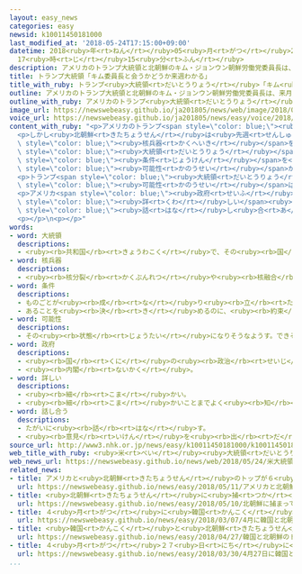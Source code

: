 ```yaml
---
layout: easy_news
categories: easy
newsid: k10011450181000
last_modified_at: '2018-05-24T17:15:00+09:00'
datetime: 2018<ruby>年<rt>ねん</rt></ruby>05<ruby>月<rt>がつ</rt></ruby>24<ruby>日<rt>にち</rt></ruby>
  17<ruby>時<rt>じ</rt></ruby>15<ruby>分<rt>ふん</rt></ruby>
description: アメリカのトランプ大統領と北朝鮮のキム・ジョンウン朝鮮労働党委員長は、来月１２日にシンガポールで初めて会う予定です。
title: トランプ大統領「キム委員長と会うかどうか来週わかる」
title_with_ruby: トランプ<ruby>大統領<rt>だいとうりょう</rt></ruby>「キム<ruby>委員長<rt>いいんちょう</rt></ruby>と<ruby>会<rt>あ</rt></ruby>うかどうか<ruby>来週<rt>らいしゅう</rt></ruby>わかる」
outline: アメリカのトランプ大統領と北朝鮮のキム・ジョンウン朝鮮労働党委員長は、来月１２日にシンガポールで初めて会う予定です。
outline_with_ruby: アメリカのトランプ<ruby>大統領<rt>だいとうりょう</rt></ruby>と<ruby>北朝鮮<rt>きたちょうせん</rt></ruby>のキム・ジョンウン<ruby>朝鮮<rt>ちょうせん</rt></ruby><ruby>労働党<rt>ろうどうとう</rt></ruby><ruby>委員長<rt>いいんちょう</rt></ruby>は、<ruby>来月<rt>らいげつ</rt></ruby>１２<ruby>日<rt>にち</rt></ruby>にシンガポールで<ruby>初<rt>はじ</rt></ruby>めて<ruby>会<rt>あ</rt></ruby>う<ruby>予定<rt>よてい</rt></ruby>です。
image_url: https://newswebeasy.github.io/ja201805/news/web/image/2018/05/24/K10011450181_1805240550_1805240553_01_03.jpg
voice_url: https://newswebeasy.github.io/ja201805/news/easy/voice/2018/05/24/k10011450181000.mp4
content_with_ruby: "<p>アメリカのトランプ<span style=\"color: blue;\"><ruby>大統領<rt>だいとうりょう</rt></ruby></span>と<ruby>北朝鮮<rt>きたちょうせん</rt></ruby>のキム・ジョンウン<ruby>朝鮮<rt>ちょうせん</rt></ruby><ruby>労働党<rt>ろうどうとう</rt></ruby><ruby>委員長<rt>いいんちょう</rt></ruby>は、<ruby>来月<rt>らいげつ</rt></ruby>１２<ruby>日<rt>にち</rt></ruby>にシンガポールで<ruby>初<rt>はじ</rt></ruby>めて<ruby>会<rt>あ</rt></ruby>う<ruby>予定<rt>よてい</rt></ruby>です。</p>\n\
  <p>しかし<ruby>北朝鮮<rt>きたちょうせん</rt></ruby>は<ruby>先週<rt>せんしゅう</rt></ruby>、アメリカが<ruby>北朝鮮<rt>きたちょうせん</rt></ruby>に<span\
  \ style=\"color: blue;\"><ruby>核兵器<rt>かくへいき</rt></ruby></span>をなくすように<ruby>言<rt>い</rt></ruby>うだけだったら、<ruby>会<rt>あ</rt></ruby>わないかもしれないと<ruby>言<rt>い</rt></ruby>いました。トランプ<span\
  \ style=\"color: blue;\"><ruby>大統領<rt>だいとうりょう</rt></ruby></span>も２２<ruby>日<rt>にち</rt></ruby>、<ruby>私<rt>わたし</rt></ruby>たちが<ruby>言<rt>い</rt></ruby>った<span\
  \ style=\"color: blue;\"><ruby>条件<rt>じょうけん</rt></ruby></span>を<ruby>北朝鮮<rt>きたちょうせん</rt></ruby>が<ruby>聞<rt>き</rt></ruby>かなかったら、<ruby>会<rt>あ</rt></ruby>う<ruby>日<rt>ひ</rt></ruby>を<ruby>遅<rt>おそ</rt></ruby>くする<span\
  \ style=\"color: blue;\"><ruby>可能性<rt>かのうせい</rt></ruby></span>があると<ruby>言<rt>い</rt></ruby>いました。</p>\n\
  <p>トランプ<span style=\"color: blue;\"><ruby>大統領<rt>だいとうりょう</rt></ruby></span>は２３<ruby>日<rt>にち</rt></ruby>、「キム<ruby>委員長<rt>いいんちょう</rt></ruby>と１２<ruby>日<rt>にち</rt></ruby>に<ruby>会<rt>あ</rt></ruby>う<span\
  \ style=\"color: blue;\"><ruby>可能性<rt>かのうせい</rt></ruby></span>は<ruby>十分<rt>じゅうぶん</rt></ruby>あります。<ruby>来週<rt>らいしゅう</rt></ruby>わかります」と<ruby>言<rt>い</rt></ruby>いました。</p>\n\
  <p>アメリカ<span style=\"color: blue;\"><ruby>政府<rt>せいふ</rt></ruby></span>の<ruby>人<rt>ひと</rt></ruby>は<ruby>今週<rt>こんしゅう</rt></ruby>の<ruby>終<rt>お</rt></ruby>わりに、<ruby>準備<rt>じゅんび</rt></ruby>をするためにシンガポールへ<ruby>行<rt>い</rt></ruby>きます。アメリカの<ruby>新聞<rt>しんぶん</rt></ruby>などは、このときにアメリカと<ruby>北朝鮮<rt>きたちょうせん</rt></ruby>が<span\
  \ style=\"color: blue;\"><ruby>詳<rt>くわ</rt></ruby>しい</span><ruby>予定<rt>よてい</rt></ruby>などを<span\
  \ style=\"color: blue;\"><ruby>話<rt>はな</rt></ruby>し<ruby>合<rt>あ</rt></ruby>う</span>ようだと<ruby>伝<rt>つた</rt></ruby>えています。</p>\n\
  <p></p>\n<p></p>"
words:
- word: 大統領
  descriptions:
  - <ruby><rb>共和国</rb><rt>きょうわこく</rt></ruby>で、その<ruby><rb>国</rb><rt>くに</rt></ruby>を<ruby><rb>代表</rb><rt>だいひょう</rt></ruby>する<ruby><rb>人</rb><rt>ひと</rt></ruby>。
- word: 核兵器
  descriptions:
  - <ruby><rb>核分裂</rb><rt>かくぶんれつ</rt></ruby>や<ruby><rb>核融合</rb><rt>かくゆうごう</rt></ruby>によって<ruby><rb>出</rb><rt>で</rt></ruby>るエネルギーを<ruby><rb>利用</rb><rt>りよう</rt></ruby>した<ruby><rb>兵器</rb><rt>へいき</rt></ruby>。<ruby><rb>原子爆弾</rb><rt>げんしばくだん</rt></ruby>や、<ruby><rb>水素爆弾</rb><rt>すいそばくだん</rt></ruby>など。
- word: 条件
  descriptions:
  - ものごとが<ruby><rb>成</rb><rt>な</rt></ruby>り<ruby><rb>立</rb><rt>た</rt></ruby>つために<ruby><rb>必要</rb><rt>ひつよう</rt></ruby>なことがら。
  - あることを<ruby><rb>決</rb><rt>き</rt></ruby>めるのに、<ruby><rb>約束</rb><rt>やくそく</rt></ruby>しておくことがら。
- word: 可能性
  descriptions:
  - その<ruby><rb>状態</rb><rt>じょうたい</rt></ruby>になりそうなようす。できそうなようす。
- word: 政府
  descriptions:
  - <ruby><rb>国</rb><rt>くに</rt></ruby>の<ruby><rb>政治</rb><rt>せいじ</rt></ruby>を<ruby><rb>行</rb><rt>おこな</rt></ruby>うところ。
  - <ruby><rb>内閣</rb><rt>ないかく</rt></ruby>。
- word: 詳しい
  descriptions:
  - <ruby><rb>細</rb><rt>こま</rt></ruby>かい。
  - <ruby><rb>細</rb><rt>こま</rt></ruby>かいことまでよく<ruby><rb>知</rb><rt>し</rt></ruby>っている。
- word: 話し合う
  descriptions:
  - たがいに<ruby><rb>話</rb><rt>はな</rt></ruby>す。
  - <ruby><rb>意見</rb><rt>いけん</rt></ruby>を<ruby><rb>出</rb><rt>だ</rt></ruby>し<ruby><rb>合</rb><rt>あ</rt></ruby>う。
source_url: http://www3.nhk.or.jp/news/easy/k10011450181000/k10011450181000.html
web_title_with_ruby: <ruby>米<rt>べい</rt></ruby><ruby>大統領<rt>だいとうりょう</rt></ruby> <ruby>米朝<rt>べいちょう</rt></ruby><ruby>首脳<rt>しゅのう</rt></ruby><ruby>会談<rt>かいだん</rt></ruby><ruby>予定<rt>よてい</rt></ruby>どおり１２<ruby>日<rt>にち</rt></ruby><ruby>開催<rt>かいさい</rt></ruby>か「<ruby>来週<rt>らいしゅう</rt></ruby>わかる」
web_news_url: https://newswebeasy.github.io/news/web/2018/05/24/米大統領-米朝首脳会談予定どおり12日開催か来週わかる
related_news:
- title: アメリカと<ruby>北朝鮮<rt>きたちょうせん</rt></ruby>のトップが６<ruby>月<rt>がつ</rt></ruby>１２<ruby>日<rt>にち</rt></ruby>にシンガポールで<ruby>会<rt>あ</rt></ruby>う
  url: https://newswebeasy.github.io/news/easy/2018/05/11/アメリカと北朝鮮のトップが6月12日にシンガポールで会う
- title: <ruby>北朝鮮<rt>きたちょうせん</rt></ruby>に<ruby>捕<rt>つか</rt></ruby>まっていた３<ruby>人<rt>にん</rt></ruby>がアメリカに<ruby>戻<rt>もど</rt></ruby>る
  url: https://newswebeasy.github.io/news/easy/2018/05/10/北朝鮮に捕まっていた3人がアメリカに戻る
- title: ４<ruby>月<rt>がつ</rt></ruby>に<ruby>韓国<rt>かんこく</rt></ruby>と<ruby>北朝鮮<rt>きたちょうせん</rt></ruby>のトップが<ruby>会<rt>あ</rt></ruby>って<ruby>話<rt>はなし</rt></ruby>をすることが<ruby>決<rt>き</rt></ruby>まる
  url: https://newswebeasy.github.io/news/easy/2018/03/07/4月に韓国と北朝鮮のトップが会って話をすることが決まる
- title: <ruby>韓国<rt>かんこく</rt></ruby>と<ruby>北朝鮮<rt>きたちょうせん</rt></ruby>のトップが<ruby>笑顔<rt>えがお</rt></ruby>で<ruby>握手<rt>あくしゅ</rt></ruby>をする
  url: https://newswebeasy.github.io/news/easy/2018/04/27/韓国と北朝鮮のトップが笑顔で握手をする
- title: ４<ruby>月<rt>がつ</rt></ruby>２７<ruby>日<rt>にち</rt></ruby>に<ruby>韓国<rt>かんこく</rt></ruby>と<ruby>北朝鮮<rt>きたちょうせん</rt></ruby>のトップが<ruby>会<rt>あ</rt></ruby>うと<ruby>決<rt>き</rt></ruby>まる
  url: https://newswebeasy.github.io/news/easy/2018/03/30/4月27日に韓国と北朝鮮のトップが会うと決まる
...
```

